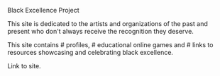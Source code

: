 Black Excellence Project

This site is dedicated to the artists and organizations of the past and present who don't always receive the recognition they deserve.  

This site contains # profiles, # educational online games and # links to resources showcasing and celebrating black excellence. 

Link to site. 
